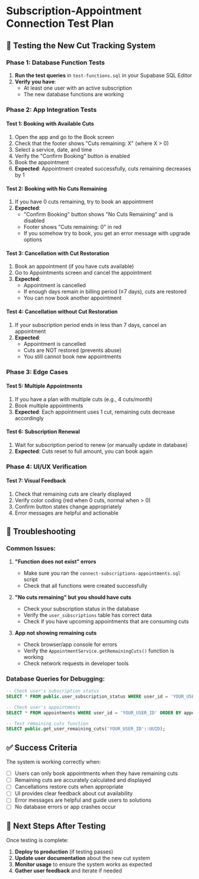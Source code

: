 # Subscription-Appointment Connection Test Plan

## 🎯 **Testing the New Cut Tracking System**

### **Phase 1: Database Function Tests**

1. **Run the test queries** in `test-functions.sql` in your Supabase SQL Editor
2. **Verify you have**:
   - At least one user with an active subscription
   - The new database functions are working

### **Phase 2: App Integration Tests**

#### **Test 1: Booking with Available Cuts**
1. Open the app and go to the Book screen
2. Check that the footer shows "Cuts remaining: X" (where X > 0)
3. Select a service, date, and time
4. Verify the "Confirm Booking" button is enabled
5. Book the appointment
6. **Expected**: Appointment created successfully, cuts remaining decreases by 1

#### **Test 2: Booking with No Cuts Remaining**
1. If you have 0 cuts remaining, try to book an appointment
2. **Expected**: 
   - "Confirm Booking" button shows "No Cuts Remaining" and is disabled
   - Footer shows "Cuts remaining: 0" in red
   - If you somehow try to book, you get an error message with upgrade options

#### **Test 3: Cancellation with Cut Restoration**
1. Book an appointment (if you have cuts available)
2. Go to Appointments screen and cancel the appointment
3. **Expected**: 
   - Appointment is cancelled
   - If enough days remain in billing period (≥7 days), cuts are restored
   - You can now book another appointment

#### **Test 4: Cancellation without Cut Restoration**
1. If your subscription period ends in less than 7 days, cancel an appointment
2. **Expected**: 
   - Appointment is cancelled
   - Cuts are NOT restored (prevents abuse)
   - You still cannot book new appointments

### **Phase 3: Edge Cases**

#### **Test 5: Multiple Appointments**
1. If you have a plan with multiple cuts (e.g., 4 cuts/month)
2. Book multiple appointments
3. **Expected**: Each appointment uses 1 cut, remaining cuts decrease accordingly

#### **Test 6: Subscription Renewal**
1. Wait for subscription period to renew (or manually update in database)
2. **Expected**: Cuts reset to full amount, you can book again

### **Phase 4: UI/UX Verification**

#### **Test 7: Visual Feedback**
1. Check that remaining cuts are clearly displayed
2. Verify color coding (red when 0 cuts, normal when > 0)
3. Confirm button states change appropriately
4. Error messages are helpful and actionable

## 🐛 **Troubleshooting**

### **Common Issues:**

1. **"Function does not exist" errors**
   - Make sure you ran the `connect-subscriptions-appointments.sql` script
   - Check that all functions were created successfully

2. **"No cuts remaining" but you should have cuts**
   - Check your subscription status in the database
   - Verify the `user_subscriptions` table has correct data
   - Check if you have upcoming appointments that are consuming cuts

3. **App not showing remaining cuts**
   - Check browser/app console for errors
   - Verify the `AppointmentService.getRemainingCuts()` function is working
   - Check network requests in developer tools

### **Database Queries for Debugging:**

```sql
-- Check user's subscription status
SELECT * FROM public.user_subscription_status WHERE user_id = 'YOUR_USER_ID';

-- Check user's appointments
SELECT * FROM appointments WHERE user_id = 'YOUR_USER_ID' ORDER BY appointment_date DESC;

-- Test remaining cuts function
SELECT public.get_user_remaining_cuts('YOUR_USER_ID'::UUID);
```

## ✅ **Success Criteria**

The system is working correctly when:
- [ ] Users can only book appointments when they have remaining cuts
- [ ] Remaining cuts are accurately calculated and displayed
- [ ] Cancellations restore cuts when appropriate
- [ ] UI provides clear feedback about cut availability
- [ ] Error messages are helpful and guide users to solutions
- [ ] No database errors or app crashes occur

## 🚀 **Next Steps After Testing**

Once testing is complete:
1. **Deploy to production** (if testing passes)
2. **Update user documentation** about the new cut system
3. **Monitor usage** to ensure the system works as expected
4. **Gather user feedback** and iterate if needed
